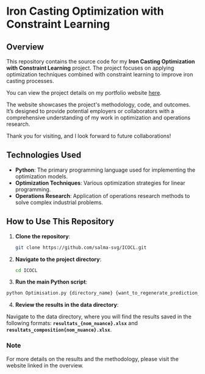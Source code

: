 # Iron Casting Optimization with Constraint Learning

## Overview

This repository contains the source code for my **Iron Casting Optimization with Constraint Learning** project. The project focuses on applying optimization techniques combined with constraint learning to improve iron casting processes.

You can view the project details on my portfolio website [here](https://salma-svg.github.io/projects/OCL/).

The website showcases the project's methodology, code, and outcomes. It’s designed to provide potential employers or collaborators with a comprehensive understanding of my work in optimization and operations research.

Thank you for visiting, and I look forward to future collaborations!

## Technologies Used

- **Python**: The primary programming language used for implementing the optimization models.
- **Optimization Techniques**: Various optimization strategies for linear programming.
- **Operations Research**: Application of operations research methods to solve complex industrial problems.

## How to Use This Repository

1. **Clone the repository**:
   ```bash
   git clone https://github.com/salma-svg/ICOCL.git
   ```
2. **Navigate to the project directory**:
   ````bash
   cd ICOCL
3. **Run the main Python script**:
  ```bash
python Optimisation.py {directory_name} {want_to_regenerate_prediction_model} {iron_cast_name}
```
4. **Review the results in the data directory**:

Navigate to the data directory, where you will find the results saved in the following formats: **`resultats_{nom_nuance}.xlsx`** and **`resultats_composition{nom_nuance}.xlsx`**.
### Note
For more details on the results and the methodology, please visit the website linked in the overview.
